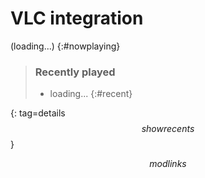 # VLC integration

(loading...)
{:#nowplaying}

> ### Recently played
> * loading...
> {:#recent}
>
{: tag=details $$showrecents$$}

<style>
#nowplaying {
	background: #ddffdd;
	border: 1px solid #007700;
	font-size: larger;
}
#recent li:nth-child(even) {
	background: #ddffee;
}
#recent li:nth-child(odd) {
	background: #eeffdd;
}
</style>

$$modlinks$$

